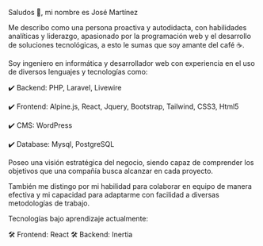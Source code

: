 Saludos 👋, mi nombre es José Martínez

Me describo como una persona proactiva y autodidacta, con habilidades analíticas y liderazgo, apasionado por la programación web y el desarrollo de soluciones tecnológicas, a esto le sumas que soy amante del café ☕️.

Soy ingeniero en informática y desarrollador web con experiencia en el uso de diversos lenguajes y tecnologías como: 

✔️ Backend: PHP, Laravel, Livewire

✔️ Frontend: Alpine.js, React, Jquery, Bootstrap, Tailwind, CSS3, Html5

✔️ CMS: WordPress

✔️ Database: Mysql, PostgreSQL

Poseo una visión estratégica del negocio, siendo capaz de comprender los objetivos que una compañía busca alcanzar en cada proyecto.

También me distingo por mi habilidad para colaborar en equipo de manera efectiva y mi capacidad para adaptarme con facilidad a diversas metodologías de trabajo.

Tecnologías bajo aprendizaje actualmente: 

🛠 Frontend: React
🛠 Backend: Inertia
